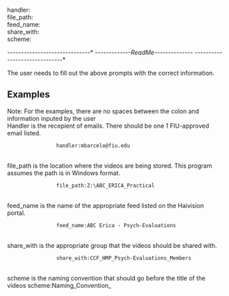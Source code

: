 handler:\
file_path:\
feed_name:\
share_with:\
scheme:



*-*-*-*-*-*-*-*-*-*-*-*-*-*-*-*-*-*-*-*-*-*-*-*-*-*-*-*-*-*-*
*-*-*-*-*-*-*-*-*-*-*-*-*-*ReadMe-*-*-*-*-*-*-*-*-*-*-*-*-*-*
*-*-*-*-*-*-*-*-*-*-*-*-*-*-*-*-*-*-*-*-*-*-*-*-*-*-*-*-*-*-*

The user needs to fill out the above prompts with the correct information.

Examples
-------
Note: For the examples, there are no spaces between the colon and information inputed by the user
\
Handler is the recepient of emails. There should be one 1 FIU-approved email listed.

                    handler:mbarcelo@fiu.edu
\
file_path is the location where the videos are being stored. This program assumes the path is in Windows format.

                    file_path:Z:\ABC_ERICA_Practical
\
feed_name is the name of the appropriate feed listed on the Haivision portal.

                    feed_name:ABC Erica - Psych-Evaluations
\
share_with is the appropriate group that the videos should be shared with.

                    share_with:CCF_HMP_Psych-Evaluations_Members
\
scheme is the naming convention that should go before the title of the videos
                    scheme:Naming_Convention_
